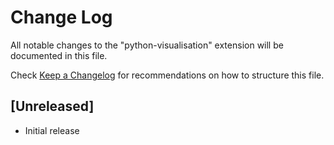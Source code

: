 # Change Log

All notable changes to the "python-visualisation" extension will be documented in this file.

Check [Keep a Changelog](http://keepachangelog.com/) for recommendations on how to structure this file.

## [Unreleased]

- Initial release